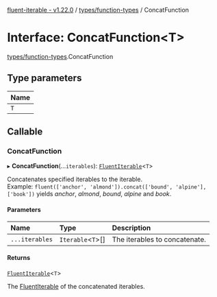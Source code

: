 [fluent-iterable - v1.22.0](../README.md) / [types/function-types](../modules/types_function_types.md) / ConcatFunction

# Interface: ConcatFunction<T\>

[types/function-types](../modules/types_function_types.md).ConcatFunction

## Type parameters

| Name |
| :------ |
| `T` |

## Callable

### ConcatFunction

▸ **ConcatFunction**(...`iterables`): [`FluentIterable`](index.FluentIterable.md)<`T`\>

Concatenates specified iterables to the iterable.<br>
  Example: `fluent(['anchor', 'almond']).concat(['bound', 'alpine'], ['book'])` yields *anchor*, *almond*, *bound*, *alpine* and *book*.

#### Parameters

| Name | Type | Description |
| :------ | :------ | :------ |
| `...iterables` | `Iterable`<`T`\>[] | The iterables to concatenate. |

#### Returns

[`FluentIterable`](index.FluentIterable.md)<`T`\>

The [FluentIterable](index.FluentIterable.md) of the concatenated iterables.
